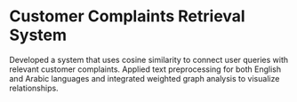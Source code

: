 # Customer Complaints Retrieval System

Developed a system that uses cosine similarity to connect user queries with relevant customer complaints. 
Applied text preprocessing for both English and Arabic languages and integrated weighted graph analysis to 
visualize relationships. 
